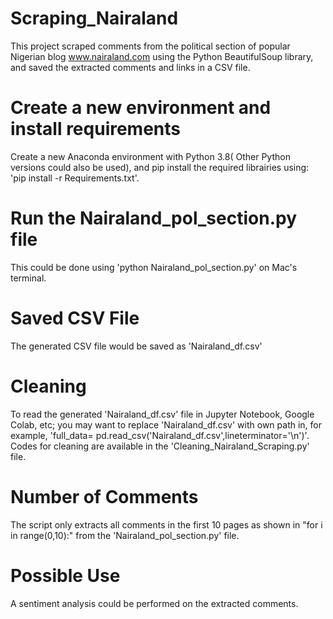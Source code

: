 # Scraping_Nairaland <br/>
This project scraped comments from the political section of popular Nigerian blog www.nairaland.com using the Python BeautifulSoup library, and saved the extracted comments and links in a CSV file.

# Create a new environment and install requirements <br/>
Create a new Anaconda environment with Python 3.8( Other Python versions could also be used), and pip install the required librairies using: <br/> 
'pip install -r Requirements.txt'.

# Run the Nairaland_pol_section.py file <br/>
This could be done using 'python Nairaland_pol_section.py' on Mac's terminal.

# Saved CSV File <br/>
The generated CSV file would be saved as 'Nairaland_df.csv'

# Cleaning <br/>
To read the generated 'Nairaland_df.csv' file in Jupyter Notebook, Google Colab, etc; you may want to replace 'Nairaland_df.csv' with own path in, for example,
'full_data= pd.read_csv('Nairaland_df.csv',lineterminator='\n')'. Codes for cleaning are available in the 'Cleaning_Nairaland_Scraping.py' file.

# Number of Comments <br/>
The script only extracts all comments in the first 10 pages as shown in "for i in range(0,10):" from the 'Nairaland_pol_section.py' file.

# Possible Use <br/>
A sentiment analysis could be performed on the extracted comments.


